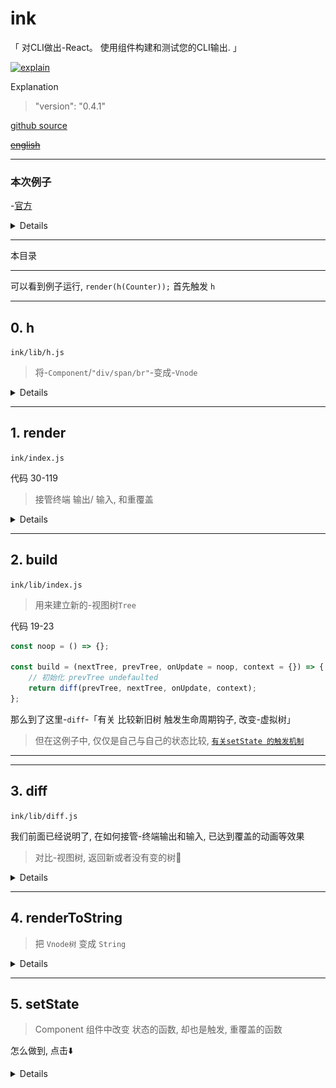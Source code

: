 # ink

「 对CLI做出-React。 使用组件构建和测试您的CLI输出. 」

[![explain](http://llever.com/explain.svg)](https://github.com/chinanf-boy/Source-Explain)
    
Explanation

> "version": "0.4.1"

[github source](https://github.com/vadimdemedes/ink)

~~[english](./README.en.md)~~

---

### 本次例子

-[官方](https://github.com/vadimdemedes/ink#usage)

<details>

```jsx
const {h, render, Component, Text} = require('ink');

class Counter extends Component {
	constructor() {
		super();

		this.state = {
			i: 0
		};
	}

	render() {
		return h('div', {}, [
			h('div', {}, []),
			h('div', {}, [
				h(Text, {blue: true}, '~/Projects/ink ')
			]),
			h('div', {}, [
				h(Text, {red: true}, 'λ '),
				h(Text, {green: true}, 'node '),
				h(Text, {}, 'media/example')
			]),
			h(Text, {green: true}, `${this.state.i} tests passed`)
		]);
	}

	componentDidMount() {
		console.log()
		this.timer = setInterval(() => {
			if (this.state.i === 50) {
				process.exit(0); // eslint-disable-line unicorn/no-process-exit
			}

			this.setState({
				i: this.state.i + 1
			});
		}, 100);
	}

	componentWillUnmount() {
		clearInterval(this.timer);
	}
}

render(h(Counter));

```

<p align="center">
  <img src="media/demo.svg" width="600">
</p>

</details>


---

本目录

---

可以看到例子运行, `render(h(Counter));` 首先触发 `h`

---

## 0. h

`ink/lib/h.js`

> 将-`Component`/`"div/span/br"`-变成-`Vnode`

<details>

``` js
'use strict';

const flatten = require('lodash.flattendeep');
const VNode = require('./vnode');

// class 其实也是 函数的一种
module.exports = (component, props, ...children) => {
	if (typeof component !== 'function' && typeof component !== 'string') {
		throw new TypeError(`Expected component to be a function, but received ${typeof component}. You may have forgotten to export a component.`);
	}

	props = props || {};

	const readyChildren = [];

	// 孩子 
	if (children.length > 0) {
		props.children = children;
	}

	// 对那些 h(Component) / 其他类型 孩子改造
	flatten(props.children).forEach(child => {
		if (typeof child === 'number') {
			// 数字 孩子
			child = String(child);
		}

		if (typeof child === 'boolean' || child === null) {
			// 异类孩子
			child = '';
		}

		if (typeof child === 'string') {
			// 字符串孩子
			if (typeof readyChildren[readyChildren.length - 1] === 'string') {
				// 最后孩子是否同样是 字符串
				// 合并
				readyChildren[readyChildren.length - 1] += child;
			} else {
				readyChildren.push(child);
			}
		} else {
			// 剩下的就是 h(Component) -> new VNode 孩子
			readyChildren.push(child);
		}
		// 不管怎么样都放进 readyChildren
	});

	props.children = readyChildren;
// 把一系列的 选项打入 props 直接交给 VNode
	return new VNode(component, props);
};

```

- VNode

> 1. 有两种组件 div/span/br string 类型 | 通过 extend Component 类型

> 2. VNode类可以说扩展-Component类, 也就是只是其中一个 VNode.component = component 属性

``` js
const getComponent = name => {
	switch (name) {
		case 'div': return Div; // 相当于 孩子 + 换行
		case 'span': return Span; // 相当于 孩子
		case 'br': return Br; // // 相当于 换行
		default: return null;
	}
};

class VNode {
	constructor(component, props = {}) {
		
		const ref = props.ref;
		delete props.ref;

		// 组件类
		this.component = typeof component === 'string' ? getComponent(component) : component;
		// 分析选项
		this._props = transformProps(props);
		this._children = [];
		// 指定的组件
		this.ref = ref;
		this.instance = null;
	}

	// 定义 - 属性规则
	get props() {
		return this._props;
	}

	set props(nextProps) {
		this._props = transformProps(nextProps);
		return this._props;
	}

	get children() {
		return this._children;
	}

	set children(nextChildren) {
		this._children = flatten(arrify(nextChildren));
		return this._children;
	}

	// 在一定时候, 需要将  Component 类 实例化
	createInstance(props) {
		// 只会将 继承 Component 的类实例化
		if (isClassComponent(this.component)) {
			this.instance = new this.component(props, {});
		}
	}
}

if (process.env.NODE_ENV !== 'production') {
	// 确定一个 不可变类型
	VNode.prototype.$$typeof = Symbol.for('react.element');
}

module.exports = VNode;

```

---

通过 `h` 和 `VNode` 的 洗刷

例子🌰中的 `Counter` -> `VNode`

要⚠️注意的是 `Coumter.render` 里面的 渲染, 并没有触发。

VNode(Counter) 只是一个很原型的 虚拟节点「VNode」, 没有孩子

👇下一步, 我们把 统一好的`VNode` -> [`render(VNode)`](#1-render)

> 但是在 `render` 中, 主要说得是, 接管终端 输出/ 输入

</details>


---

## 1. render

`ink/index.js`

代码 30-119

> 接管终端 输出/ 输入, 和重覆盖

<details>

``` js
exports.render = (tree, options) => {
    // tree == h(Counter)
	if (options && typeof options.write === 'function') {
		options = {
			stdout: options
		};
	}

	const {stdin, stdout} = Object.assign({
		stdin: process.stdin, // cli-输入
		stdout: process.stdout // cli-输出
	}, options);

	const log = logUpdate.create(stdout); // log-update 是 对 通过覆盖终端中的前一个输出进行记录。

	const context = {};
	let isUnmounted = false;
	let currentTree;

    readline.emitKeypressEvents(stdin);
    // 相应于接收到的输入触发 'keypress' 事件。

	if (stdin.isTTY) {
        stdin.setRawMode(true);
//把 tty.ReadStream 配置成原始模式。
// 在原始模式中，输入按字符逐个生效，但不包括修饰符。
	}

	const update = () => {
		const nextTree = build(tree, currentTree, onUpdate, context); // 确定✅-下一个树
		log(renderToString(nextTree)); // 覆盖

		currentTree = nextTree;
	}; // 更新终端视图

	const onUpdate = () => { // 给予 diff 更新函数
		if (isUnmounted) {
			return;
		}

		update();
	};

	update(); // 先运行一边

	const onKeyPress = (ch, key) => {
		if (key.name === 'escape' || (key.ctrl && key.name === 'c')) {
			exit();// 退出
		}
	}; // 终端输入键-监控-触发事件

	if (stdin.isTTY) {
		stdin.on('keypress', onKeyPress); // 监控输入键
		stdout.on('resize', update); // 监控 终端重载
	}

	const consoleMethods = ['dir', 'log', 'info', 'warn', 'error'];

	consoleMethods.forEach(method => {
		const originalFn = console[method];

		console[method] = (...args) => {
			log.clear();
			log.done();
			originalFn.apply(console, args);
			update();
		};

		console[method].restore = () => {
			console[method] = originalFn;
		};
	}); // 控制 console.** 函数 对终端视图的输出

	const exit = () => {
		if (isUnmounted) { // 已经拆了
			return;
		}

		if (stdin.isTTY) {
			stdin.setRawMode(false); // 默认模式
			stdin.removeListener('keypress', onKeyPress); // 移除
			stdin.pause(); // 输入暂停
			stdout.removeListener('resize', update); // 移除
		}

		isUnmounted = true; // 拆了
        build(null, currentTree, onUpdate, context);
        // 终端视图-归零
		log.done(); // 最重要的是这个, 放开终端输出

		consoleMethods.forEach(method => console[method].restore()); // 把原来的 换回去
	};

	return exit;
};

```

- [readline.emitKeypressEvents](http://nodejs.cn/api/readline.html#readline_readline_emitkeypressevents_stream_interface)

> 相应于接收到的输入触发 'keypress' 事件。重置所有事件, 然后自定义事件

- [stdin.setRawMode(true)](http://nodejs.cn/api/tty.html#tty_readstream_setrawmode_mode)

> 配置成原始模式。在原始模式中，输入按字符逐个生效，但不包括修饰符。

- [require('log-update')](https://github.com/sindresorhus/log-update)

> 说白了, 所有的类React, 组件定义等等, 最后都输出到 `log-update` 这个控制终端输出的库中, 通过覆盖终端中的前一个输出进行记录。用于渲染进度条，动画等! `log-update by sindresorhus`

- [build](#2-build)

> 用来建立新的-视图树`Tree`, 也就`❤️最重要❤️`的

- [renderToString](#4-rendertostring)

> 把 视图树`VNode 类` 变成 `String`， 给 `log-update` 使用

> `log(renderToString(nextTree));`

</details>

---

## 2. build

`ink/lib/index.js`

> 用来建立新的-视图树`Tree`

代码 19-23

``` js
const noop = () => {};

const build = (nextTree, prevTree, onUpdate = noop, context = {}) => {
    // 初始化 prevTree undefaulted
	return diff(prevTree, nextTree, onUpdate, context);
};
```

那么到了这里-`diff`-「有关 比较新旧树 触发生命周期钩子, 改变-虚拟树」

> 但在这例子中, 仅仅是自己与自己的状态比较, [`有关setState 的触发机制`](#5-setstate)

---

---

## 3. diff

`ink/lib/diff.js`

我们前面已经说明了, 在如何接管-终端输出和输入, 已达到覆盖的动画等效果

> 对比-视图树, 返回新或者没有变的树🌲

<details>

>⚠️ onUpdate 也跟进来了, 这是有关[setState 触发重覆盖的问题](#5-setstate)

``` js
const diff = (prevNode, nextNode, onUpdate, context) => {
// 初始化时, prevNode 未声明
	if (typeof nextNode === 'number') { // 如果是 数字
		if (prevNode instanceof VNode) {
			unmount(prevNode);
		}

		return String(nextNode); // 转 字符串
	}

	if (!nextNode || typeof nextNode === 'boolean') { 
        // 如果是 正负
		if (prevNode instanceof VNode) {
			unmount(prevNode);
		}

		return null; // 返回 🈳️
	}

	if (typeof nextNode === 'string') { // 如果 字符串
		if (prevNode instanceof VNode) {
			unmount(prevNode);
		}

		return nextNode; // 返回 下个🌲
	}

    let isPrev = true; // 如果true , 不需要更新 
    // 其实改为 isPrev 可能好理解点, just do it

	if (!(prevNode instanceof VNode)) { // 如果上一个不是VNode
		mount(nextNode, context, onUpdate);
		isPrev = false; // 如果false, 更新-新的
	}

	if (isPrev && prevNode.component !== nextNode.component) { // 直接对比 Component 类
        unmount(prevNode); 
        // 移除旧, 触发 componentWillUnmount
        mount(nextNode, context, onUpdate); 
        // 加载新的 注意⚠️ onUpdate 是覆盖-终端输出的关键
        // 触发 componentWillMount
		isPrev = false;
    } 
    
// 如果到这里 isPrev 还是 == true, 说明自己和自己,判断还没有结束
//⏰ 下面这部分, 就开始细分更新, 和 剩下组件事件钩子的运行

    // 对比 Component props
    const shouldUpdate = isPrev && shouldComponentUpdate(prevNode, getProps(nextNode), getNextState(prevNode));

// 为什么是 prevNode, 因为还是 isPrev , 这里就自己和自己比较的开始了

    // 旧树的孩子
	const prevChildren = isPrev ? [].slice.call(prevNode.children) : [];

	if (isPrev && !isEqualShallow(getProps(prevNode), getProps(nextNode))) {
		componentWillReceiveProps(prevNode, getProps(nextNode));
	}

	if (shouldUpdate) { // 应该重新渲染
		rerender(prevNode, context); // ???
	}

    // 下一个树孩子
	const nextChildren = isPrev ? prevNode.children : nextNode.children;

	const length = Math.max(prevChildren.length, nextChildren.length);
	const reconciledChildren = [];

	for (let index = 0; index < length; index++) { 
        // 递归把 孩子 整回来
        const childNode = diff(prevChildren[index], nextChildren[index], onUpdate, context);
        
		reconciledChildren.push(childNode);
	}

	if (isPrev) {
        // 旧树
		prevNode.children = reconciledChildren;

		if (shouldUpdate) {
            // 触发更新-旧树
			componentDidUpdate(prevNode);
		}
	} else {
        // 新树
        nextNode.children = reconciledChildren;
         // 触发更新
		componentDidMount(nextNode);
    }
    // 反正 componentDidMount 是一定要触发的

	return isPrev ? prevNode : nextNode;
};
```

#### 3.1 `mount`

> 1. 将 vnode.component 实例化 vnode.instance

> 2. 触发 载入前钩子-componentWillMount

> 3. _render()触发->生成孩子虚拟树

``` js
const mount = (vnode, context, onUpdate) => {
	const props = getProps(·);
	checkPropTypes(vnode.component, props);

	if (isClassComponent(vnode.component)) {
// 1. 继承Component的类
		vnode.createInstance(props);
		vnode.instance._onUpdate = onUpdate;

		// context 是 一个全局上下文
		vnode.instance.context = Object.assign(context, vnode.instance.getChildContext());
		// 2.
		vnode.instance.componentWillMount();
		// 3.
		vnode.children = vnode.instance._render();
	} else {
// 关于 孩子 换行之类
// div/span/br
		vnode.children = vnode.component(props, context);
	}
};
```

#### 3.2 `unmount`

> 1. 触发 卸载前-componentWillUnmount

> 2. 清空 实例

> 3. 全部孩子去掉

> 4. 去掉指定组件

``` js
const unmount = vnode => {
	if (isClassComponent(vnode.component)) {
		componentWillUnmount(vnode);
		vnode.instance = null;
	}

	vnode.children.forEach(childVNode => {
		diff(childVNode, null);
	});

// 去掉全局变量
	if (isClassComponent(vnode.component) && vnode.ref) {
		vnode.ref(null);
	}
};
```

---

🧠 在`diff函数`我们需要什么? `return isPrev ? prevNode : nextNode;`

那么 我们需要一个改造好的 虚拟树。

这么一堆的判断, 生命周期钩子触发, Instance化, 但我们返回的也就是-VNode类, 

只是 `VNode.instance` 不再是 `null`, 

`VNode.children` 也 `_render()触发` 回来 变成 `VNode`树


</details>


---

## 4. renderToString

> 把 `Vnode树` 变成 `String`

<details>

`/ink/lib/render-to-string.js`

``` js
'use strict';

const StringComponent = require('./string-component');

const renderToString = vnode => {
	if (!vnode) {
// 1.
		return '';
	}

	if (typeof vnode === 'string') {
// 2.
		return vnode; // children 返回
	}

	if (Array.isArray(vnode)) { // 数组VNode, h(Component, props, children)
	// children 都是数组, 所有通过这样 join('') 组合
		return vnode
			.map(renderToString)
			.join('');
	}

	if (vnode.instance instanceof StringComponent) {

// 真正停止的递归终止条件, 
// 1. ''
// 2. String
// 3. 是 继承 StringComponent Text

// 也就是 Text, 作者定义的字符串组件
// 可以看到本项目例子中 Text, 

		// 我们上面 3.1 mount 就说了 vnode.children 是 vnode.instance._render() 赋予的
		// 4.1 StringComponent children 如何是字符串
		const children = renderToString(vnode.children);
		// 4.2  染色字符串
		return vnode.instance.renderString(children); 
	}

	// 递归-孩子
	return renderToString(vnode.children);
};

module.exports = renderToString;

```


#### 4.1 `StringComponent children 如何是字符串`

`ink/lib/string-component.js`

``` js
class StringComponent extends Component {
	render() {
		return this.props.children;
	}
}
```

> 可以看到[本项目例子中 Text](#本次例子)

> h(Text, {blue: true}, '~/Projects/ink ') =>

> '~/Projects/ink ' == props.children =>

> vnode.instance._render() 触发 StringComponent.render() =>

> vnode.children = this.props.children == '~/Projects/ink '

---

#### 4.2 `染色字符串`

`ink/lib/components/text.js`

代码 22-36

``` js
// 没错, 为什么可以设置颜色, 就是 chalk 输出颜色库
// h(Text, {blue: true}, '~/Projects/ink ')

class Text extends StringComponent {
	renderString(children) {
		Object.keys(this.props).forEach(method => {
			if (this.props[method]) {
				if (methods.includes(method)) {
					children = chalk[method].apply(chalk, arrify(this.props[method]))(children);
				} else if (typeof chalk[method] === 'function') {
					children = chalk[method](children);
				}
			}
		});

		return children; // 染好的字符串
	}
}
```

</details>


---

## 5. setState

> Component 组件中改变 状态的函数, 却也是触发, 重覆盖的函数

怎么做到, 点击⬇️

<details>

让我们回到 Component 类的定义

`ink/lib/component.js`

代码 15-27

``` js
	setState(nextState, callback) {
		if (typeof nextState === 'function') {
			nextState = nextState(this.state, this.props);
		}

		this._pendingState = Object.assign({}, this._pendingState || this.state, nextState);

		if (typeof callback === 'function') {
			this._stateUpdateCallbacks.push(callback);
		}

		this._enqueueUpdate(); // 《=== 触发
	}
```

代码 70-72

``` js
	_enqueueUpdate() {
		enqueueUpdate(this._onUpdate); 
		// 把 组件的 _onUpdate 放进去

//🤔 _onUpdate 怎么来的, 其实本质就是
// `ink/index.js` 61-67

	// const onUpdate = () => {
	// 	if (isUnmounted) {
	// 		return;
	// 	}

	// 	update();
	// };

// 在做比较-diff-函数时就一直在变量中流传
// diff(prevTree, nextTree, onUpdate, context);
	}

```

代码 3

``` js
const {enqueueUpdate} = require('./render-queue');

```

`ink/lib/render-queue.js`

``` js
'use strict';

const options = require('./options');

const queue = [];

const rerender = () => {
	while (queue.length > 0) {
		const callback = queue.pop();
		callback();
	}
};

exports.rerender = rerender;

exports.enqueueUpdate = callback => {
	queue.push(callback);
	options.deferRendering(rerender); 
	// <=== 函数在下一次事件轮询调用
	// 也就是 onUpdate 的调用
};

```

`ink/lib/options.js`

``` js
'use strict';

module.exports = {
	deferRendering: process.nextTick //<===
};

```

- [`process.nextTick`](http://nodejs.cn/api/process.html#process_process_nexttick_callback_args)

> 一旦当前事件轮询队列的任务全部完成，在next tick队列中的所有callbacks会被依次调用。

</details>